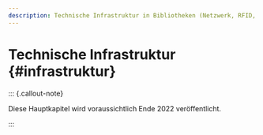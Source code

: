 ```yaml
---
description: Technische Infrastruktur in Bibliotheken (Netzwerk, RFID, Arbeitsplätze...)
---
```


# Technische Infrastruktur {#infrastruktur}

::: {.callout-note}

Diese Hauptkapitel wird voraussichtlich Ende 2022 veröffentlicht.

:::

